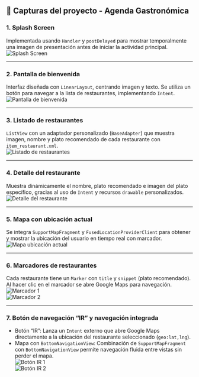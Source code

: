 ## 📱 Capturas del proyecto - Agenda Gastronómica

### 1. Splash Screen  
Implementada usando `Handler` y `postDelayed` para mostrar temporalmente una imagen de presentación antes de iniciar la actividad principal.  
![Splash Screen](https://github.com/user-attachments/assets/75d52bfd-1e68-41e0-8deb-8081a0bf0b0e)

---

### 2. Pantalla de bienvenida  
Interfaz diseñada con `LinearLayout`, centrando imagen y texto. Se utiliza un botón para navegar a la lista de restaurantes, implementando `Intent`.  
![Pantalla de bienvenida](https://github.com/user-attachments/assets/19e4adb6-98d9-4087-81de-e7d0be125de1)

---

### 3. Listado de restaurantes  
`ListView` con un adaptador personalizado (`BaseAdapter`) que muestra imagen, nombre y plato recomendado de cada restaurante con `item_restaurant.xml`.  
![Listado de restaurantes](https://github.com/user-attachments/assets/8c4fd66d-706d-4388-98ba-9ad2e15e8ece)

---

### 4. Detalle del restaurante  
Muestra dinámicamente el nombre, plato recomendado e imagen del plato específico, gracias al uso de `Intent` y recursos `drawable` personalizados.  
![Detalle del restaurante](https://github.com/user-attachments/assets/e0b75476-20fc-4214-8c1e-71a2a339033b)

---

### 5. Mapa con ubicación actual  
Se integra `SupportMapFragment` y `FusedLocationProviderClient` para obtener y mostrar la ubicación del usuario en tiempo real con marcador.  
![Mapa ubicación actual](https://github.com/user-attachments/assets/dc6d5e93-7fa6-4975-b479-1e9673945518)

---

### 6. Marcadores de restaurantes  
Cada restaurante tiene un `Marker` con `title` y `snippet` (plato recomendado). Al hacer clic en el marcador se abre Google Maps para navegación.  
![Marcador 1](https://github.com/user-attachments/assets/1ec9bb28-c4c8-4a0f-b737-0dce2dce7542)  
![Marcador 2](https://github.com/user-attachments/assets/73b19bca-e2b0-4c1e-9e78-9c264fd1533d)

---

### 7. Botón de navegación “IR” y navegación integrada  
- Botón “IR”: Lanza un `Intent` externo que abre Google Maps directamente a la ubicación del restaurante seleccionado (`geo:lat,lng`).  
- Mapa con `BottomNavigationView`: Combinación de `SupportMapFragment` con `BottomNavigationView` permite navegación fluida entre vistas sin perder el mapa.  
![Botón IR 1](https://github.com/user-attachments/assets/d54d4020-f12c-4b37-95d2-cdfd16dc5b0e)  
![Botón IR 2](https://github.com/user-attachments/assets/5a01422d-e873-4166-bc3f-326392eedad8)





